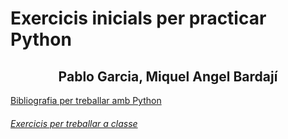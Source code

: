 # Exercicis inicials per practicar Python 
##              <center>Pablo Garcia, Miquel Angel Bardají</center>


[Bibliografia per treballar amb Python](https://github.com/mikibardaji/M15UF2_2021-22/blob/main/sessio3_exercicisInicialsPython/python-resources.pdf "Bibliografia per treballar amb Python")


###### [Exercicis per treballar a classe](https://pynative.com/python-exercises-with-solutions/)

